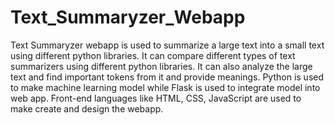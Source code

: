 # Text_Summaryzer_Webapp
Text Summaryzer webapp is used to summarize a large text into a small text using different python libraries. 
It can compare different types of text summarizers using different python libraries. 
It can also analyze the large text and find important tokens from it and provide meanings.
Python is used to make machine learning model while Flask is used to integrate model into web app. 
Front-end languages like HTML, CSS, JavaScript are used to make create and design the webapp.
